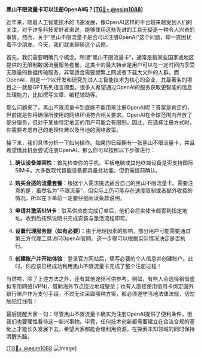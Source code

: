 **黑山不限流量卡可以注册OpenAI吗？[[TG💪+ @esim1088](https://t.me/s/esim1088)]**

近年来，随着人工智能技术的飞速发展，像OpenAI这样的平台越来越受到人们的关注。对于许多科技爱好者来说，能够使用这些先进的工具无疑是一种令人兴奋的事情。然而，关于“黑山不限流量卡是否可以注册OpenAI”这个问题，却一直困扰着不少朋友。今天，我们就来聊聊这个话题。

首先，我们需要明确几个概念。所谓“黑山不限流量卡”，通常是指某些国家或地区提供的无限制数据流量服务套餐。这类卡的最大特点是用户可以在一定时间内享受无限量的数据传输服务，非常适合需要频繁上网或者下载大文件的人群。而OpenAI，则是一个以开发和研究先进人工智能技术为核心的企业，其最著名的项目之一就是GPT系列语言模型。很多人希望通过OpenAI的服务获取更智能的信息处理能力，比如撰写文章、编程辅助等。

那么问题来了，黑山不限流量卡到底能不能用来注册OpenAI呢？答案是肯定的，但前提是你得确保所使用的网络环境符合相关要求。OpenAI在全球范围内开放了部分服务，但对于某些特定地区的用户可能会有限制。因此，在选择注册方式时，你需要考虑自己的地理位置以及当地的网络政策。

接下来，我们具体分析一下如何操作。如果你已经拥有一张黑山不限流量卡，并且希望借此机会尝试注册OpenAI，那么你可以按照以下步骤进行：

1. **确认设备兼容性**：首先检查你的手机、平板电脑或其他终端设备是否支持国际SIM卡。大多数现代智能设备都具备此功能，但仍需提前确认。

2. **购买合适的流量套餐**：根据个人需求挑选适合自己的黑山不限流量卡。需要注意的是，虽然名为“不限流量”，但实际上仍可能存在速度限制或者额外收费的情况，所以在下单前一定要仔细阅读条款说明。

3. **申请并激活SIM卡**：联系供应商完成订单后，他们会将实体卡邮寄到指定地址。收到后按照说明书完成安装与激活流程即可。

4. **设置代理服务器（如有必要）**：由于地理因素的影响，部分用户可能需要通过第三方代理工具访问OpenAI官网。这一步骤可以根据实际情况决定是否执行。

5. **创建账户并开始体验**：登录官方网站后，填写必要的个人信息并创建账户。此时，你应该已经成功利用黑山不限流量卡完成了整个注册过程！

当然啦，除了上述方法之外，还有其他途径可供参考。例如，有些人会选择租借虚拟专用网络(VPN)，借助海外节点绕过地域壁垒；也有人直接使用信用卡绑定国外银行账户作为支付手段。不过无论采取哪种方案，都必须遵守当地法律法规，切勿触犯红线哦！

最后提醒大家一句：尽管黑山不限流量卡确实为注册OpenAI提供了便利条件，但我们也要理性看待这一新兴事物。毕竟，任何技术创新都需要建立在合法合规的基础上才能长久发展下去。希望大家都能合理利用资源，在探索未知领域的同时保持清醒头脑。

[[TG💪+ @esim1088](https://t.me/s/esim1088) ![Image](https://i.postimg.cc/4NQfJmqS/Snipaste-2025-05-13-00-14-12.png)]